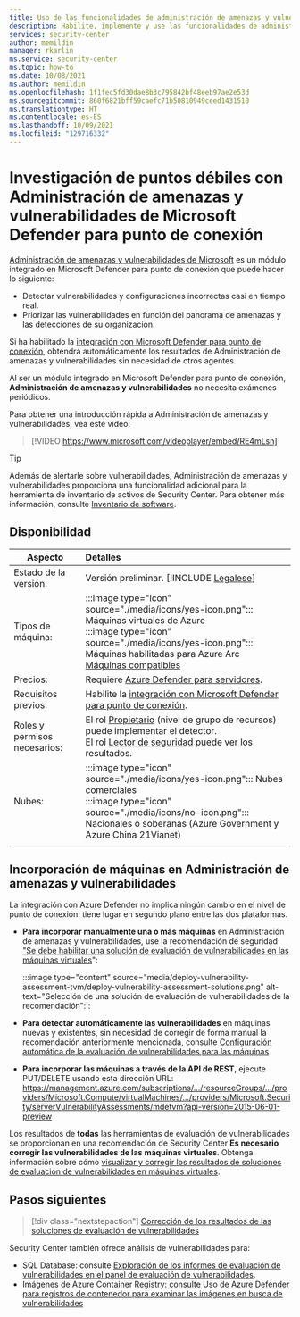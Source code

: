 ```yaml
---
title: Uso de las funcionalidades de administración de amenazas y vulnerabilidades de Microsoft Defender para punto de conexión con Azure Security Center
description: Habilite, implemente y use las funcionalidades de administración de amenazas y vulnerabilidades de Microsoft Defender para punto de conexión con Azure Security Center, con el fin de detectar puntos débiles en Azure y máquinas híbridas.
services: security-center
author: memildin
manager: rkarlin
ms.service: security-center
ms.topic: how-to
ms.date: 10/08/2021
ms.author: memildin
ms.openlocfilehash: 1f1fec5fd30dae8b3c795842bf48eeb97ae2e53d
ms.sourcegitcommit: 860f6821bff59caefc71b50810949ceed1431510
ms.translationtype: HT
ms.contentlocale: es-ES
ms.lasthandoff: 10/09/2021
ms.locfileid: "129716332"
---
```

# <a name="investigate-weaknesses-with-microsoft-defender-for-endpoints-threat-and-vulnerability-management"></a>Investigación de puntos débiles con Administración de amenazas y vulnerabilidades de Microsoft Defender para punto de conexión 

[Administración de amenazas y vulnerabilidades de Microsoft](/microsoft-365/security/defender-endpoint/next-gen-threat-and-vuln-mgt) es un módulo integrado en Microsoft Defender para punto de conexión que puede hacer lo siguiente:

- Detectar vulnerabilidades y configuraciones incorrectas casi en tiempo real.
- Priorizar las vulnerabilidades en función del panorama de amenazas y las detecciones de su organización.

Si ha habilitado la [integración con Microsoft Defender para punto de conexión](security-center-wdatp.md), obtendrá automáticamente los resultados de Administración de amenazas y vulnerabilidades sin necesidad de otros agentes.

Al ser un módulo integrado en Microsoft Defender para punto de conexión, **Administración de amenazas y vulnerabilidades** no necesita exámenes periódicos.

Para obtener una introducción rápida a Administración de amenazas y vulnerabilidades, vea este vídeo:

> [!VIDEO https://www.microsoft.com/videoplayer/embed/RE4mLsn]

> [!TIP]
> Además de alertarle sobre vulnerabilidades, Administración de amenazas y vulnerabilidades proporciona una funcionalidad adicional para la herramienta de inventario de activos de Security Center. Para obtener más información, consulte [Inventario de software](asset-inventory.md#access-a-software-inventory).


## <a name="availability"></a>Disponibilidad
|Aspecto|Detalles|
|----|:----|
|Estado de la versión:|Versión preliminar. [!INCLUDE [Legalese](../../includes/security-center-preview-legal-text.md)]|
|Tipos de máquina:|:::image type="icon" source="./media/icons/yes-icon.png"::: Máquinas virtuales de Azure<br>:::image type="icon" source="./media/icons/yes-icon.png"::: Máquinas habilitadas para Azure Arc <br> [Máquinas compatibles](/microsoft-365/security/defender-endpoint/tvm-supported-os)|
|Precios:|Requiere [Azure Defender para servidores](defender-for-servers-introduction.md).|
|Requisitos previos:|Habilite la [integración con Microsoft Defender para punto de conexión](security-center-wdatp.md).|
|Roles y permisos necesarios:|El rol [Propietario](../role-based-access-control/built-in-roles.md#owner) (nivel de grupo de recursos) puede implementar el detector.<br>El rol [Lector de seguridad](../role-based-access-control/built-in-roles.md#security-reader) puede ver los resultados.|
|Nubes:|:::image type="icon" source="./media/icons/yes-icon.png"::: Nubes comerciales<br>:::image type="icon" source="./media/icons/no-icon.png"::: Nacionales o soberanas (Azure Government y Azure China 21Vianet)|
|||


## <a name="onboarding-your-machines-to-threat-and-vulnerability-management"></a>Incorporación de máquinas en Administración de amenazas y vulnerabilidades

La integración con Azure Defender no implica ningún cambio en el nivel de punto de conexión: tiene lugar en segundo plano entre las dos plataformas. 

- **Para incorporar manualmente una o más máquinas** en Administración de amenazas y vulnerabilidades, use la recomendación de seguridad ["Se debe habilitar una solución de evaluación de vulnerabilidades en las máquinas virtuales](https://portal.azure.com/#blade/Microsoft_Azure_Security/RecommendationsBlade/assessmentKey/ffff0522-1e88-47fc-8382-2a80ba848f5d)":

    :::image type="content" source="media/deploy-vulnerability-assessment-tvm/deploy-vulnerability-assessment-solutions.png" alt-text="Selección de una solución de evaluación de vulnerabilidades de la recomendación":::

- **Para detectar automáticamente las vulnerabilidades** en máquinas nuevas y existentes, sin necesidad de corregir de forma manual la recomendación anteriormente mencionada, consulte [Configuración automática de la evaluación de vulnerabilidades para las máquinas](auto-deploy-vulnerability-assessment.md).

- **Para incorporar las máquinas a través de la API de REST**, ejecute PUT/DELETE usando esta dirección URL: https://management.azure.com/subscriptions/.../resourceGroups/.../providers/Microsoft.Compute/virtualMachines/.../providers/Microsoft.Security/serverVulnerabilityAssessments/mdetvm?api-version=2015-06-01-preview


Los resultados de **todas** las herramientas de evaluación de vulnerabilidades se proporcionan en una recomendación de Security Center **Es necesario corregir las vulnerabilidades de las máquinas virtuales**. Obtenga información sobre cómo [visualizar y corregir los resultados de soluciones de evaluación de vulnerabilidades en máquinas virtuales](remediate-vulnerability-findings-vm.md).


## <a name="next-steps"></a>Pasos siguientes
> [!div class="nextstepaction"]
> [Corrección de los resultados de las soluciones de evaluación de vulnerabilidades](remediate-vulnerability-findings-vm.md)

Security Center también ofrece análisis de vulnerabilidades para:

- SQL Database: consulte [Exploración de los informes de evaluación de vulnerabilidades en el panel de evaluación de vulnerabilidades](defender-for-sql-on-machines-vulnerability-assessment.md#explore-vulnerability-assessment-reports).
- Imágenes de Azure Container Registry: consulte [Uso de Azure Defender para registros de contenedor para examinar las imágenes en busca de vulnerabilidades](defender-for-container-registries-usage.md)